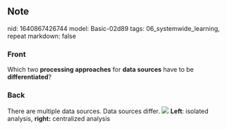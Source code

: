 ## Note
nid: 1640867426744
model: Basic-02d89
tags: 06_systemwide_learning, repeat
markdown: false

### Front
Which two <b>processing approaches</b> for <b>data sources</b> have
to be <b>differentiated</b>?

### Back
There are multiple data sources. Data sources differ. <img src= 
"paste-9f68c5699db4016bb5907599ca679d192d3ec5d2.jpg"> <b>Left</b>:
isolated analysis, <b>right:</b> centralized analysis

